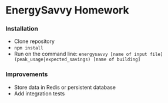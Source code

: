 # EnergySavvy Homework

### Installation
*   Clone repository
*   `npm install`
*   Run on the command line: `energysavvy [name of input file] (peak_usage|expected_savings) [name of building]`

### Improvements
*   Store data in Redis or persistent database
*   Add integration tests
